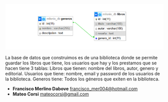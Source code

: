 ![Diagrama](/der.png)

La base de datos que construimos es de una biblioteca donde se permite guardar los libros que tiene, los usuarios que hay y los prestamos que se hacen
tiene 3 tablas:
Libros que tienen: nombre del libros, autor, genero y editorial.
Usuarios que tiene: nombre, email y password de los usuarios de la biblioteca.
Generos tiene: Todos los géneros que exiten en la biblioteca.

- **Francisco Merlino Dabove**
  [francisco_mer004@hotmail.com](mailto:francisco_mer004@hotmail.com)
- **Mateo Corsi**
  [mateocorsi@gmail.com](mailto:mateocorsi@gmail.com)